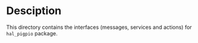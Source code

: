 # Desciption

This directory contains the interfaces (messages, services and actions) for `hal_pigpio` package.
